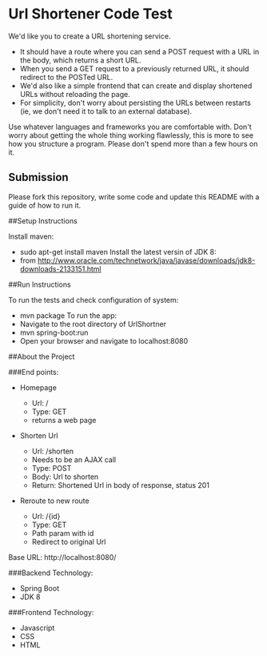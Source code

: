 # Url Shortener Code Test

We'd like you to create a URL shortening service.
- It should have a route where you can send a POST request with a URL in the body, which
returns a short URL.
- When you send a GET request to a previously returned URL, it should redirect to the
POSTed URL.
- We'd also like a simple frontend that can create and display shortened URLs without
reloading the page.
- For simplicity, don't worry about persisting the URLs between restarts (ie, we don't
need it to talk to an external database).

Use whatever languages and frameworks you are comfortable with. Don't worry about getting
the whole thing working flawlessly, this is more to see how you structure a program. Please
don't spend more than a few hours on it.

## Submission

Please fork this repository, write some code and update this README with a guide of how to
run it.

##Setup Instructions

Install maven:
 - sudo apt-get install maven
Install the latest versin of JDK 8:
 - from http://www.oracle.com/technetwork/java/javase/downloads/jdk8-downloads-2133151.html

##Run Instructions

To run the tests and check configuration of system:
 - mvn package
To run the app:
 - Navigate to the root directory of UrlShortner
 - mvn spring-boot:run
 - Open your browser and navigate to localhost:8080

##About the Project

###End points:
 - Homepage
     - Url: /
     - Type: GET
     - returns a web page

 - Shorten Url
     - Url: /shorten
     - Needs to be an AJAX call
     - Type: POST
     - Body: Url to shorten
     - Return: Shortened Url in body of response, status 201

 - Reroute to new route
     - Url: /{id}
     - Type: GET
     - Path param with id
     - Redirect to original Url

Base URL: http://localhost:8080/

###Backend Technology:
 - Spring Boot
 - JDK 8

###Frontend Technology:
 - Javascript
 - CSS
 - HTML